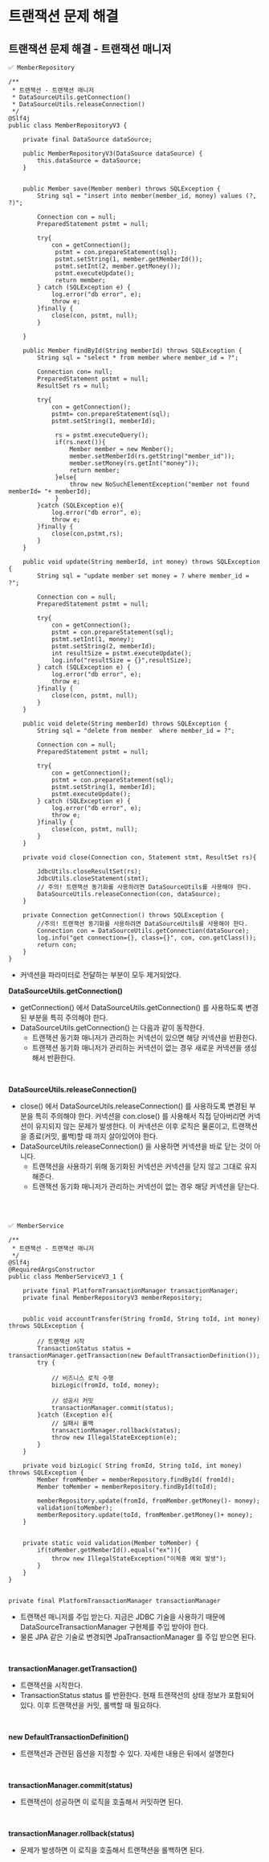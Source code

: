 # 트랜잭션 문제 해결

## 트랜잭션 문제 해결 - 트랜잭션 매니저

```
✅ MemberRepository

/**
 * 트랜잭션 - 트랜잭션 매니저
 * DataSourceUtils.getConnection()
 * DataSourceUtils.releaseConnection()
 */
@Slf4j
public class MemberRepositoryV3 {

    private final DataSource dataSource;

    public MemberRepositoryV3(DataSource dataSource) {
        this.dataSource = dataSource;
    }


    public Member save(Member member) throws SQLException {
        String sql = "insert into member(member_id, money) values (?, ?)";

        Connection con = null;
        PreparedStatement pstmt = null;

        try{
            con = getConnection();
             pstmt = con.prepareStatement(sql);
             pstmt.setString(1, member.getMemberId());
             pstmt.setInt(2, member.getMoney());
             pstmt.executeUpdate();
             return member;
        } catch (SQLException e) {
            log.error("db error", e);
            throw e;
        }finally {
            close(con, pstmt, null);
        }

    }

    public Member findById(String memberId) throws SQLException {
        String sql = "select * from member where member_id = ?";

        Connection con= null;
        PreparedStatement pstmt = null;
        ResultSet rs = null;

        try{
            con = getConnection();
            pstmt= con.prepareStatement(sql);
            pstmt.setString(1, memberId);

             rs = pstmt.executeQuery();
             if(rs.next()){
                 Member member = new Member();
                 member.setMemberId(rs.getString("member_id"));
                 member.setMoney(rs.getInt("money"));
                 return member;
             }else{
                 throw new NoSuchElementException("member not found memberId= "+ memberId);
             }
        }catch (SQLException e){
            log.error("db error", e);
            throw e;
        }finally {
            close(con,pstmt,rs);
        }
    }

    public void update(String memberId, int money) throws SQLException {
        String sql = "update member set money = ? where member_id = ?";

        Connection con = null;
        PreparedStatement pstmt = null;

        try{
            con = getConnection();
            pstmt = con.prepareStatement(sql);
            pstmt.setInt(1, money);
            pstmt.setString(2, memberId);
            int resultSize = pstmt.executeUpdate();
            log.info("resultSize = {}",resultSize);
        } catch (SQLException e) {
            log.error("db error", e);
            throw e;
        }finally {
            close(con, pstmt, null);
        }
    }

    public void delete(String memberId) throws SQLException {
        String sql = "delete from member  where member_id = ?";

        Connection con = null;
        PreparedStatement pstmt = null;

        try{
            con = getConnection();
            pstmt = con.prepareStatement(sql);
            pstmt.setString(1, memberId);
            pstmt.executeUpdate();
        } catch (SQLException e) {
            log.error("db error", e);
            throw e;
        }finally {
            close(con, pstmt, null);
        }
    }

    private void close(Connection con, Statement stmt, ResultSet rs){

        JdbcUtils.closeResultSet(rs);
        JdbcUtils.closeStatement(stmt);
        // 주의! 트랜잭션 동기화를 사용하려면 DataSourceUtils를 사용해야 한다.
        DataSourceUtils.releaseConnection(con, dataSource);
    }

    private Connection getConnection() throws SQLException {
        //주의! 트랜잭션 동기화를 사용하려면 DataSourceUtils를 사용해야 한다.
        Connection con = DataSourceUtils.getConnection(dataSource);
        log.info("get connection={}, class={}", con, con.getClass());
        return con;
    }
}
```

- 커넥션을 파라미터로 전달하는 부분이 모두 제거되었다.


**DataSourceUtils.getConnection()**
- getConnection() 에서 DataSourceUtils.getConnection() 를 사용하도록 변경된 부분을 특히 주의해야 한다.
- DataSourceUtils.getConnection() 는 다음과 같이 동작한다.
    - 트랜잭션 동기화 매니저가 관리하는 커넥션이 있으면 해당 커넥션을 반환한다.
    - 트랜잭션 동기화 매니저가 관리하는 커넥션이 없는 경우 새로운 커넥션을 생성해서 반환한다.


<br>

**DataSourceUtils.releaseConnection()**
- close() 에서 DataSourceUtils.releaseConnection() 를 사용하도록 변경된 부분을 특히 주의해야 한다. 커넥션을 con.close() 를 사용해서 직접 닫아버리면 커넥션이 유지되지 않는 문제가 발생한다. 이 커넥션은 이후 로직은 물론이고, 트랜잭션을 종료(커밋, 롤백)할 때 까지 살아있어야 한다.
- DataSourceUtils.releaseConnection() 을 사용하면 커넥션을 바로 닫는 것이 아니다.  
    - 트랜잭션을 사용하기 위해 동기화된 커넥션은 커넥션을 닫지 않고 그대로 유지해준다.
    - 트랜잭션 동기화 매니저가 관리하는 커넥션이 없는 경우 해당 커넥션을 닫는다.


<Br><Br>

```
✅ MemberService

/**
 * 트랜잭션 - 트랜잭션 매니저
 */
@Slf4j
@RequiredArgsConstructor
public class MemberServiceV3_1 {

    private final PlatformTransactionManager transactionManager;
    private final MemberRepositoryV3 memberRepository;
    

    public void accountTransfer(String fromId, String toId, int money) throws SQLException {

        // 트랜잭션 시작
        TransactionStatus status = transactionManager.getTransaction(new DefaultTransactionDefinition());
        try {

            // 비즈니스 로직 수행
            bizLogic(fromId, toId, money);

            // 성공시 커밋
            transactionManager.commit(status);
        }catch (Exception e){
            // 실패시 롤백
            transactionManager.rollback(status);
            throw new IllegalStateException(e);
        }
    }

    private void bizLogic( String fromId, String toId, int money) throws SQLException {
        Member fromMember = memberRepository.findById( fromId);
        Member toMember = memberRepository.findById(toId);

        memberRepository.update(fromId, fromMember.getMoney()- money);
        validation(toMember);
        memberRepository.update(toId, fromMember.getMoney()+ money);
    }
    

    private static void validation(Member toMember) {
        if(toMember.getMemberId().equals("ex")){
            throw new IllegalStateException("이체중 예외 발생");
        }
    }
}


```

`private final PlatformTransactionManager transactionManager`
- 트랜잭션 매니저를 주입 받는다. 지금은 JDBC 기술을 사용하기 때문에 DataSourceTransactionManager 구현체를 주입 받아야 한다.
- 물론 JPA 같은 기술로 변경되면 JpaTransactionManager 를 주입 받으면 된다.

<Br>

**transactionManager.getTransaction()**
- 트랜잭션을 시작한다.
- TransactionStatus status 를 반환한다. 현재 트랜잭션의 상태 정보가 포함되어 있다. 이후 트랜잭션을 커밋, 롤백할 때 필요하다.

<Br>

**new DefaultTransactionDefinition()**
- 트랜잭션과 관련된 옵션을 지정할 수 있다. 자세한 내용은 뒤에서 설명한다

<br>

**transactionManager.commit(status)**
- 트랜잭션이 성공하면 이 로직을 호출해서 커밋하면 된다.


<br>

**transactionManager.rollback(status)**
- 문제가 발생하면 이 로직을 호출해서 트랜잭션을 롤백하면 된다.